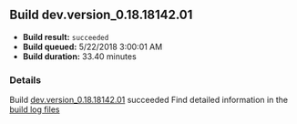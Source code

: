 ## Build dev.version_0.18.18142.01
- **Build result:** `succeeded`
- **Build queued:** 5/22/2018 3:00:01 AM
- **Build duration:** 33.40 minutes
### Details
Build [dev.version_0.18.18142.01](https://winappstudio.visualstudio.com/web/build.aspx?pcguid=a4ef43be-68ce-4195-a619-079b4d9834c2&builduri=vstfs%3a%2f%2f%2fBuild%2fBuild%2f25702) succeeded
Find detailed information in the [build log files](https://uwpctdiags.blob.core.windows.net/buildlogs/dev.version_0.18.18142.01_logs.zip)
